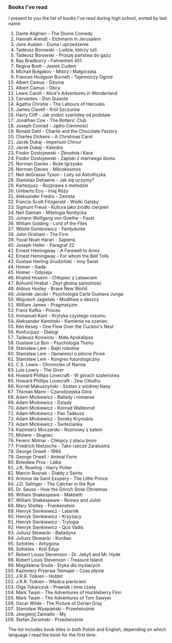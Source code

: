 ### Books I've read
I present to you the list of books I've read during high school, sorted by last name:<br/>

1. Dante Alighieri - The Divine Comedy
2. Hannah Arendt - Eichmann in Jerusalem
3. Jane Austen - Duma i uprzedzenie
4. Tadeusz Borowski - Ludzie, którzy szli
5. Tadeusz Borowski - Proszę państwa do gazu
6. Ray Bradburry - Fahrenheit 451
7. Regina Brett - Jesteś Cudem
8. Michaił Bułgakov - Mistrz i Małgorzata
9. Frances Hodgson Burnett - Tajemniczy Ogród
10. Albert Camus - Dżuma
11. Albert Camus - Obcy
12. Lewis Caroll - Alice's Adventures in Wonderland
13. Cervantes - Don Quixote
14. Agatha Christie - The Labours of Hercules
15. James Clavell - Król Szczurów
16. Harry Cliff - Jak zrobić szarlotkę od podstaw
17. Jonathan Coe - The Rotters' Club
18. Joseph Conrad - Jądro Ciemności
19. Ronald Dahl - Charlie and the Chocolate Factory
20. Charles Dickens - A Christmas Carol
21. Jacek Dukaj - Imperium Chmur
22. Jacek Dukaj - Katedra
23. Fiodor Dostojewski - Zbrodnia i Kara
24. Fiodor Dostojewski - Zapiski z martwego domu
25. Norman Davies - Boże Igrzysko
26. Norman Davies - Mikrokosmos
27. Neil deGrasse Tyson - Listy od Astrofizyka
28. Stanislas Dehaene - Jak się uczymy?
29. Kartezjusz - Rozprawa o metodzie
30. Umberto Eco - Imię Róży
31. Aleksander Fredro - Zemsta
32. Francis Scott Fitzgerald - Wielki Gatsby
33. Sigmunt Freud - Kultura jako źródło cierpień
34. Neil Gaiman - Mitologia Nordycka
35. Johann Wolfgang von Goethe - Faust
36. William Golding - Lord of the Flies
37. Witold Gombrowicz - Ferdydurke
38. John Grisham - The Firm
39. Yuval Noah Harari - Sapiens
40. Joseph Heller - Paragraf 22
41. Ernest Hemingway - A Farewell to Arms
42. Ernest Hemingway - For whom the Bell Tolls
43. Gustaw Herling Grudziński - Inny Świat
44. Homer - Iliada
45. Homer - Odyseja
46. Khaled Hoseini - Chłopiec z Latawcem
47. Bohumil Hrabal - Zbyt głośna samotność
48. Aldous Huxley - Brave New World
49. Jolande Jacobi - Psychologia Carla Gustava Junga
50. Wojciech Jagielski - Modlitwa o deszcz
51. William James - Pragmatyzm
52. Franz Kafka - Proces
53. Immanuel Kant - Krytyka czystego rozumu
54. Aleksander Kamiński - Kamienie na szaniec
55. Ken Kesey - One Flew Over the Cuckoo's Nest
56. Konfucjusz - Dialogi
57. Tadeusz Konwicki - Mała Apokalipsa
58. Gustave Le Bon - Psychologia Tłumu
59. Stanisław Lem - Bajki robotów
60. Stanisław Lem - Opowieści o pilocie Pirxie
61. Stanisław Lem - Kongres futurologiczny
62. C.S. Lewis - Chronicles of Narnia
63. Lois Lowry - The Giver
64. Howard Phillips Lovecraft - W górach szaleństwa
65. Howard Phillips Lovecraft - Zew Cthulhu
66. Kornel Makuszyński - Szatan z siódmej klasy
67. Thomas Mann - Czarodziejska Góra
68. Adam Mickiewicz - Ballady i romanse
69. Adam Mickiewicz - Dziady
70. Adam Mickiewicz - Konrad Wallenrod
71. Adam Mickiewicz - Pan Tadeusz 
72. Adam Mickiewicz - Sonety Krymskie
73. Adam Mickiewicz - Świtezianka
74. Kazimierz Moczarski - Rozmowy z katem
75. Moliere - Skąpiec
76. Ferenc Molnar - Chłopcy z placu broni
77. Friedrich Nietzsche - Tako rzecze Zaratustra
78. George Orwell - 1984
79. George Orwell - Animal Farm
80. Bolesław Prus - Lalka
81. J.K. Rowling - Harry Potter
82. Marcin Rusnak - Diabły z Saints
83. Antoine de Saint Exupery - The Little Prince
84. J.D. Salinger - The Catcher in the Rye
85. Dr. Seuss - How the Grinch Stole Christmas
86. William Shakespeare - Makbeth
87. William Shakespeare - Romeo and Juliet
88. Mary Shelley - Frankenstein
89. Henryk Sienkiewicz - Latarnik
90. Henryk Sienkiewicz - Krzyżacy
91. Henryk Sienkiewicz - Trylogia
92. Henryk Sienkiewicz - Quo Vadis
93. Juliusz Słowacki - Balladyna
94. Juliusz Słowacki - Kordian
95. Sofokles - Antygona
96. Sofokles - Król Edyp
97. Robert Louss Stevenson - Dr. Jekyll and Mr. Hyde
98. Robert Louis Stevenson - Treasure Island
99. Magdalena Środa - Etyka dla myślacych
100. Kazimierz Przerwa Tetmajer - Czas płynie
101. J.R.R. Tolkien - Hobbit
102. J.R.R. Tolkien - Władca pierścieni
103. Olga Tokarczuk - Prawiek i inne czasy
104. Mark Twain - The Adventures of Huckleberry Finn
105. Mark Twain - The Adventures of Tom Sawyer
106. Oscar Wilde - The Picture of Dorian Gray
107. Stanisław Wyspiański - Przedwiośnie
108. Jewgienij Zamiatin - My
109. Stefan Żeromski - Przedwiośnie


The list includes book titles in both Polish and English, depending on which language I read the book for the first time. 